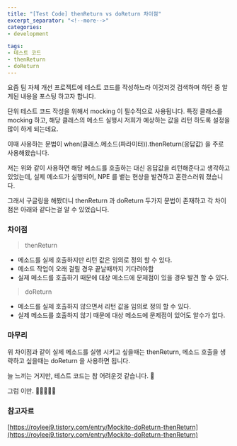 ```yaml
---
title: "[Test Code] thenReturn vs doReturn 차이점"
excerpt_separator: "<!--more-->"
categories:
- development

tags:
- 테스트 코드 
- thenReturn
- doReturn
---
```


요즘 팀 자체 개선 프로젝트에 테스트 코드를 작성하느라 이것저것 검색하며 하던 중 알게된 내용을 포스팅 하고자 합니다. 

단위 테스트 코드 작성을 위해서 mocking 이 필수적으로 사용됩니다. 특정 클래스를 mocking 하고, 해당 클래스의 메소드 실행시 저희가 예상하는 값을 리턴 하도록 설정을 많이 하게 되는데요.

이때 사용하는 문법이 when(클래스.메소드(파라미터)).thenReturn(응답값) 을 주로 사용해왔습니다. 
<!--more-->

저는 위와 같이 사용하면 해당 메소드를 호출하는 대신 응답값을 리턴해준다고 생각하고 있었는데, 실제 메소드가 실행되어, NPE 를 뱉는 현상을 발견하고 혼란스러워 졌습니다.

그래서 구글링을 해봤더니 thenReturn 과 doReturn 두가지 문법이 존재하고 각 차이점은 아래와 같다는걸 알 수 있었습니다.

### 차이점
> thenReturn  
- 메소드를 실제 호출하지만 리턴 값은 임의로 정의 할 수 있다.  
- 메소드 작업이 오래 걸릴 경우 끝날때까지 기다려야함  
- 실제 메소드를 호출하기 때문에 대상 메소드에 문제점이 있을 경우 발견 할 수 있다.

> doReturn  
- 메소드를 실제 호출하지 않으면서 리턴 값을 임의로 정의 할 수 있다.  
- 실제 메소드를 호출하지 않기 때문에 대상 메소드에 문제점이 있어도 알수가 없다.

### 마무리
위 차이점과 같이 실제 메소드를 실행 시키고 싶을때는 thenReturn, 메소드 호출을 생략하고 싶을때는 doReturn 을 사용하면 됩니다.

늘 느끼는 거지만, 테스트 코드는 참 어려운것 같습니다. 🤣

그럼 이만. 🥕👋🏼🖐🏼

### 참고자료
[https://royleej9.tistory.com/entry/Mockito-doReturn-thenReturn](https://royleej9.tistory.com/entry/Mockito-doReturn-thenReturn)